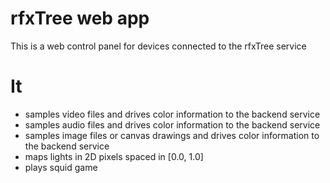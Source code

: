 # rfxTree web app

This is a web control panel for devices connected to the rfxTree service

# It
- samples video files and drives color information to the backend service
- samples audio files and drives color information to the backend service
- samples image files or canvas drawings and drives color information to the backend service
- maps lights in 2D pixels spaced in [0.0, 1.0]
- plays squid game
